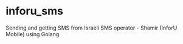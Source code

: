 # inforu_sms
Sending and getting SMS from Israeli SMS operator - Shamir (InforU Mobile) using Golang
